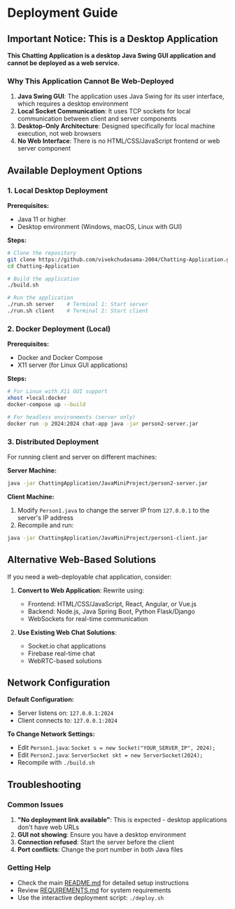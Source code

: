 # Deployment Guide

## Important Notice: This is a Desktop Application

**This Chatting Application is a desktop Java Swing GUI application and cannot be deployed as a web service.** 

### Why This Application Cannot Be Web-Deployed

1. **Java Swing GUI**: The application uses Java Swing for its user interface, which requires a desktop environment
2. **Local Socket Communication**: It uses TCP sockets for local communication between client and server components
3. **Desktop-Only Architecture**: Designed specifically for local machine execution, not web browsers
4. **No Web Interface**: There is no HTML/CSS/JavaScript frontend or web server component

## Available Deployment Options

### 1. Local Desktop Deployment

**Prerequisites:**
- Java 11 or higher
- Desktop environment (Windows, macOS, Linux with GUI)

**Steps:**
```bash
# Clone the repository
git clone https://github.com/vivekchudasama-2004/Chatting-Application.git
cd Chatting-Application

# Build the application
./build.sh

# Run the application
./run.sh server    # Terminal 1: Start server
./run.sh client    # Terminal 2: Start client
```

### 2. Docker Deployment (Local)

**Prerequisites:**
- Docker and Docker Compose
- X11 server (for Linux GUI applications)

**Steps:**
```bash
# For Linux with X11 GUI support
xhost +local:docker
docker-compose up --build

# For headless environments (server only)
docker run -p 2024:2024 chat-app java -jar person2-server.jar
```

### 3. Distributed Deployment

For running client and server on different machines:

**Server Machine:**
```bash
java -jar ChattingApplication/JavaMiniProject/person2-server.jar
```

**Client Machine:**
1. Modify `Person1.java` to change the server IP from `127.0.0.1` to the server's IP address
2. Recompile and run:
```bash
java -jar ChattingApplication/JavaMiniProject/person1-client.jar
```

## Alternative Web-Based Solutions

If you need a web-deployable chat application, consider:

1. **Convert to Web Application**: Rewrite using:
   - Frontend: HTML/CSS/JavaScript, React, Angular, or Vue.js
   - Backend: Node.js, Java Spring Boot, Python Flask/Django
   - WebSockets for real-time communication

2. **Use Existing Web Chat Solutions**: 
   - Socket.io chat applications
   - Firebase real-time chat
   - WebRTC-based solutions

## Network Configuration

**Default Configuration:**
- Server listens on: `127.0.0.1:2024`
- Client connects to: `127.0.0.1:2024`

**To Change Network Settings:**
- Edit `Person1.java`: `Socket s = new Socket("YOUR_SERVER_IP", 2024);`
- Edit `Person2.java`: `ServerSocket skt = new ServerSocket(2024);`
- Recompile with `./build.sh`

## Troubleshooting

### Common Issues
1. **"No deployment link available"**: This is expected - desktop applications don't have web URLs
2. **GUI not showing**: Ensure you have a desktop environment
3. **Connection refused**: Start the server before the client
4. **Port conflicts**: Change the port number in both Java files

### Getting Help
- Check the main [README.md](README.md) for detailed setup instructions
- Review [REQUIREMENTS.md](REQUIREMENTS.md) for system requirements
- Use the interactive deployment script: `./deploy.sh`